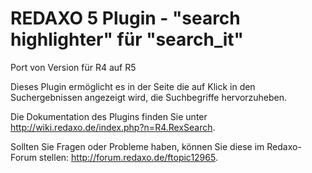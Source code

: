 REDAXO 5 Plugin - "search highlighter" für "search_it"
======================================================

Port von Version für R4 auf R5

Dieses Plugin ermöglicht es in der Seite die auf Klick in den Suchergebnissen angezeigt wird, die Suchbegriffe hervorzuheben.
 

Die Dokumentation des Plugins finden Sie unter http://wiki.redaxo.de/index.php?n=R4.RexSearch.

Sollten Sie Fragen oder Probleme haben, können Sie diese im Redaxo-Forum stellen: http://forum.redaxo.de/ftopic12965.


